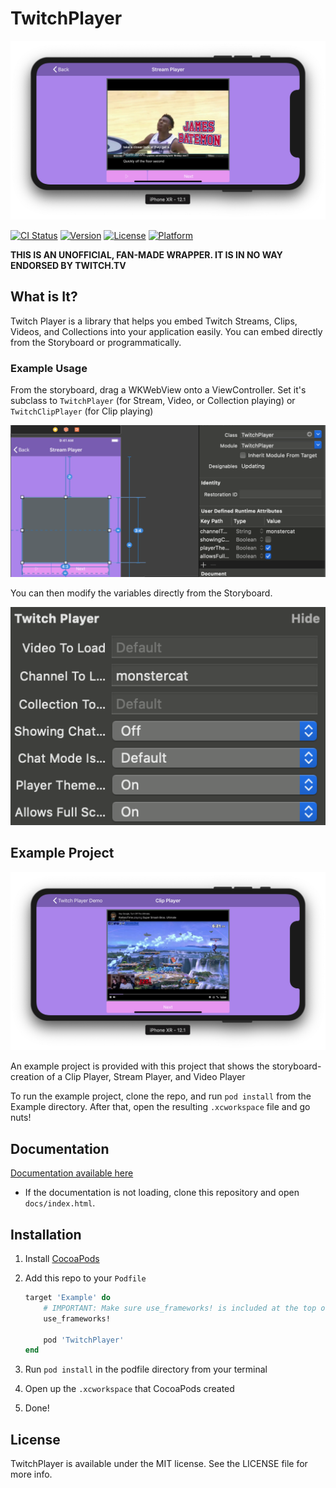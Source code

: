 # TwitchPlayer

![](https://github.com/Chris-Perkins/TwitchPlayer/raw/master/Readme_Imgs/StreamPlay.png)

[![CI Status](https://img.shields.io/travis/chrisfromtemporaryid@gmail.com/TwitchPlayer.svg?style=flat)](https://travis-ci.org/chrisfromtemporaryid@gmail.com/TwitchPlayer)
[![Version](https://img.shields.io/cocoapods/v/TwitchPlayer.svg?style=flat)](https://cocoapods.org/pods/TwitchPlayer)
[![License](https://img.shields.io/cocoapods/l/TwitchPlayer.svg?style=flat)](https://cocoapods.org/pods/TwitchPlayer)
[![Platform](https://img.shields.io/cocoapods/p/TwitchPlayer.svg?style=flat)](https://cocoapods.org/pods/TwitchPlayer)

**THIS IS AN UNOFFICIAL, FAN-MADE WRAPPER. IT IS IN NO WAY ENDORSED BY TWITCH.TV**

## What is It?

Twitch Player is a library that helps you embed Twitch Streams, Clips, Videos, and Collections into your application easily. You can embed directly from the Storyboard or programmatically.

### Example Usage

From the storyboard, drag a WKWebView onto a ViewController. Set it's subclass to `TwitchPlayer` (for Stream, Video, or Collection playing) or `TwitchClipPlayer` (for Clip playing)

![](https://github.com/Chris-Perkins/TwitchPlayer/raw/master/Readme_Imgs/StoryboardInject.png)

You can then modify the variables directly from the Storyboard.

![](https://github.com/Chris-Perkins/TwitchPlayer/raw/master/Readme_Imgs/StoryboardProperties.png)

## Example Project

![](https://github.com/Chris-Perkins/TwitchPlayer/raw/master/Readme_Imgs/ClipPlay.png)

An example project is provided with this project that shows the storyboard-creation of a Clip Player, Stream Player, and Video Player

To run the example project, clone the repo, and run `pod install` from the Example directory. After that, open the resulting `.xcworkspace` file and go nuts!

## Documentation

[Documentation available here](https://htmlpreview.github.io/?https://github.com/Chris-Perkins/TwitchPlayer/blob/master/docs/index.html)

- If the documentation is not loading, clone this repository and open `docs/index.html`.

## Installation

1. Install [CocoaPods](https://cocoapods.org)
1. Add this repo to your `Podfile`

	```ruby
	target 'Example' do
		# IMPORTANT: Make sure use_frameworks! is included at the top of the file
		use_frameworks!

		pod 'TwitchPlayer'
	end
	```
1. Run `pod install` in the podfile directory from your terminal
1. Open up the `.xcworkspace` that CocoaPods created
1. Done!

## License

TwitchPlayer is available under the MIT license. See the LICENSE file for more info.
